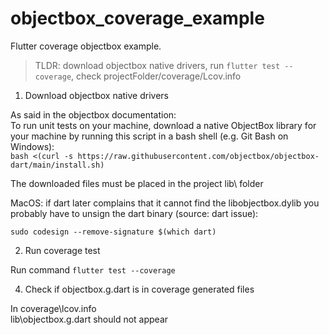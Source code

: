 # objectbox_coverage_example 

Flutter coverage objectbox example.

>TLDR: download objectbox native drivers, run `flutter test --coverage`, check projectFolder/coverage/Lcov.info 

1. Download objectbox native drivers  

As said in the objectbox documentation: \
To run unit tests on your machine, download a native ObjectBox library for your machine by running this script in a bash shell \(e.g. Git Bash on Windows): \
`bash <(curl -s https://raw.githubusercontent.com/objectbox/objectbox-dart/main/install.sh)`
 
The downloaded files must be placed in the project lib\ folder  

MacOS: if dart later complains that it cannot find the libobjectbox.dylib you probably have to unsign the dart binary (source: dart issue):  

`sudo codesign --remove-signature $(which dart)`

2. Run coverage test

Run command `flutter test --coverage`

4. Check if objectbox.g.dart is in coverage generated files

In coverage\lcov.info \
lib\objectbox.g.dart should not appear